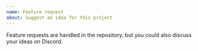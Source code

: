 ```yaml
---
name: Feature request
about: Suggest an idea for this project
---
```


Feature requests are handled in the repository, but you could also discuss your ideas on Discord.
